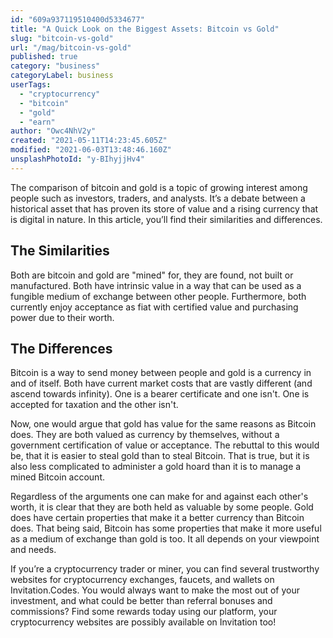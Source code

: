 ```yaml
---
id: "609a937119510400d5334677"
title: "A Quick Look on the Biggest Assets: Bitcoin vs Gold"
slug: "bitcoin-vs-gold"
url: "/mag/bitcoin-vs-gold"
published: true
category: "business"
categoryLabel: business
userTags:
  - "cryptocurrency"
  - "bitcoin"
  - "gold"
  - "earn"
author: "Owc4NhV2y"
created: "2021-05-11T14:23:45.605Z"
modified: "2021-06-03T13:48:46.160Z"
unsplashPhotoId: "y-BIhyjjHv4"
---
```

The comparison of bitcoin and gold is a topic of growing interest among people such as investors, traders, and analysts. It’s a debate between a historical asset that has proven its store of value and a rising currency that is digital in nature. In this article, you’ll find their similarities and differences.

## **The Similarities**

Both are bitcoin and gold are "mined" for, they are found, not built or manufactured. Both have intrinsic value in a way that can be used as a fungible medium of exchange between other people. Furthermore, both currently enjoy acceptance as fiat with certified value and purchasing power due to their worth.

## **The Differences**

Bitcoin is a way to send money between people and gold is a currency in and of itself. Both have current market costs that are vastly different (and ascend towards infinity). One is a bearer certificate and one isn't. One is accepted for taxation and the other isn't.

Now, one would argue that gold has value for the same reasons as Bitcoin does. They are both valued as currency by themselves, without a government certification of value or acceptance. The rebuttal to this would be, that it is easier to steal gold than to steal Bitcoin. That is true, but it is also less complicated to administer a gold hoard than it is to manage a mined Bitcoin account.

Regardless of the arguments one can make for and against each other's worth, it is clear that they are both held as valuable by some people. Gold does have certain properties that make it a better currency than Bitcoin does. That being said, Bitcoin has some properties that make it more useful as a medium of exchange than gold is too. It all depends on your viewpoint and needs.

If you’re a cryptocurrency trader or miner, you can find several trustworthy websites for cryptocurrency exchanges, faucets, and wallets on Invitation.Codes. You would always want to make the most out of your investment, and what could be better than referral bonuses and commissions? Find some rewards today using our platform, your cryptocurrency websites are possibly available on Invitation too!